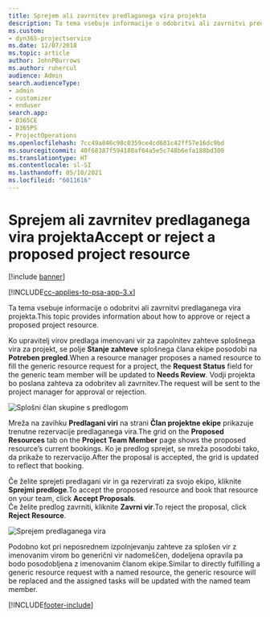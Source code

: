```yaml
---
title: Sprejem ali zavrnitev predlaganega vira projekta
description: Ta tema vsebuje informacije o odobritvi ali zavrnitvi predlaganega vira projekta.
ms.custom:
- dyn365-projectservice
ms.date: 12/07/2018
ms.topic: article
author: JohnPBurrows
ms.author: ruhercul
audience: Admin
search.audienceType:
- admin
- customizer
- enduser
search.app:
- D365CE
- D365PS
- ProjectOperations
ms.openlocfilehash: 7cc49a846c98c0359ce4cd681c42ff57e16dc9bd
ms.sourcegitcommit: 40f68387f594180af64a5e5c748b6efa188bd300
ms.translationtype: HT
ms.contentlocale: sl-SI
ms.lasthandoff: 05/10/2021
ms.locfileid: "6011616"
---
```

# <a name="accept-or-reject-a-proposed-project-resource"></a><span data-ttu-id="55f44-103">Sprejem ali zavrnitev predlaganega vira projekta</span><span class="sxs-lookup"><span data-stu-id="55f44-103">Accept or reject a proposed project resource</span></span>

[!include [banner](../includes/psa-now-project-operations.md)]

[!INCLUDE[cc-applies-to-psa-app-3.x](../includes/cc-applies-to-psa-app-3x.md)]

<span data-ttu-id="55f44-104">Ta tema vsebuje informacije o odobritvi ali zavrnitvi predlaganega vira projekta.</span><span class="sxs-lookup"><span data-stu-id="55f44-104">This topic provides information about how to approve or reject a proposed project resource.</span></span>

<span data-ttu-id="55f44-105">Ko upravitelj virov predlaga imenovani vir za zapolnitev zahteve splošnega vira za projekt, se polje **Stanje zahteve** splošnega člana ekipe posodobi na **Potreben pregled**.</span><span class="sxs-lookup"><span data-stu-id="55f44-105">When a resource manager proposes a named resource to fill the generic resource request for a project, the **Request Status** field for the generic team member will be updated to **Needs Review**.</span></span> <span data-ttu-id="55f44-106">Vodji projekta bo poslana zahteva za odobritev ali zavrnitev.</span><span class="sxs-lookup"><span data-stu-id="55f44-106">The request will be sent to the project manager for approval or rejection.</span></span>

![Splošni član skupine s predlogom](media/RM-how-to-19.png)

<span data-ttu-id="55f44-108">Mreža na zavihku **Predlagani viri** na strani **Član projektne ekipe** prikazuje trenutne rezervacije predlaganega vira.</span><span class="sxs-lookup"><span data-stu-id="55f44-108">The grid on the **Proposed Resources** tab on the **Project Team Member** page shows the proposed resource’s current bookings.</span></span> <span data-ttu-id="55f44-109">Ko je predlog sprejet, se mreža posodobi tako, da prikaže to rezervacijo.</span><span class="sxs-lookup"><span data-stu-id="55f44-109">After the proposal is accepted, the grid is updated to reflect that booking.</span></span> 

<span data-ttu-id="55f44-110">Če želite sprejeti predlagani vir in ga rezervirati za svojo ekipo, kliknite **Sprejmi predloge**.</span><span class="sxs-lookup"><span data-stu-id="55f44-110">To accept the proposed resource and book that resource on your team, click **Accept Proposals**.</span></span>  
<span data-ttu-id="55f44-111">Če želite predlog zavrniti, kliknite **Zavrni vir**.</span><span class="sxs-lookup"><span data-stu-id="55f44-111">To reject the proposal, click **Reject Resource**.</span></span>

![Sprejem predlaganega vira](media/RM-how-to-20.png) 

<span data-ttu-id="55f44-113">Podobno kot pri neposrednem izpolnjevanju zahteve za splošen vir z imenovanim virom bo generični vir nadomeščen, dodeljena opravila pa bodo posodobljena z imenovanim članom ekipe.</span><span class="sxs-lookup"><span data-stu-id="55f44-113">Similar to directly fulfilling a generic resource request with a named resource, the generic resource will be replaced and the assigned tasks will be updated with the named team member.</span></span>


[!INCLUDE[footer-include](../includes/footer-banner.md)]